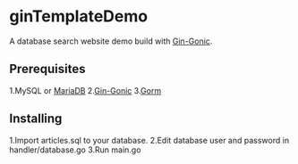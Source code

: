 # ginTemplateDemo

A database search website demo build with [Gin-Gonic](https://github.com/gin-gonic).

## Prerequisites
1.MySQL or [MariaDB](https://mariadb.org/)
2.[Gin-Gonic](https://github.com/gin-gonic)
3.[Gorm](https://github.com/jinzhu/gorm)

## Installing
1.Import articles.sql to your database.
2.Edit database user and password in handler/database.go
3.Run main.go